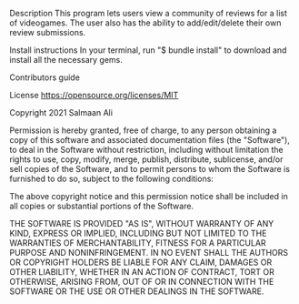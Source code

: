 Description
  This program lets users view a community of reviews for a list of videogames. The user also has the ability to add/edit/delete their own review submissions.


Install instructions
  In your terminal, run "$ bundle install" to download and install all the necessary gems.

Contributors guide


License
  https://opensource.org/licenses/MIT

  Copyright 2021 Salmaan Ali

  Permission is hereby granted, free of charge, to any person obtaining a copy of this software and associated documentation files (the "Software"), to deal in the Software without restriction, including without limitation the rights to use, copy, modify, merge, publish, distribute, sublicense, and/or sell copies of the Software, and to permit persons to whom the Software is furnished to do so, subject to the following conditions:

  The above copyright notice and this permission notice shall be included in all copies or substantial portions of the Software.

  THE SOFTWARE IS PROVIDED "AS IS", WITHOUT WARRANTY OF ANY KIND, EXPRESS OR IMPLIED, INCLUDING BUT NOT LIMITED TO THE WARRANTIES OF MERCHANTABILITY, FITNESS FOR A PARTICULAR PURPOSE AND NONINFRINGEMENT. IN NO EVENT SHALL THE AUTHORS OR COPYRIGHT HOLDERS BE LIABLE FOR ANY CLAIM, DAMAGES OR OTHER LIABILITY, WHETHER IN AN ACTION OF CONTRACT, TORT OR OTHERWISE, ARISING FROM, OUT OF OR IN CONNECTION WITH THE SOFTWARE OR THE USE OR OTHER DEALINGS IN THE SOFTWARE.